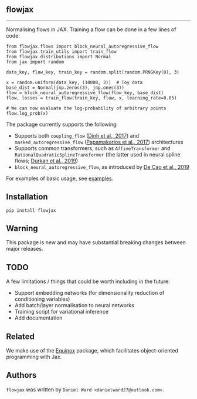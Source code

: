 ## flowjax
-------

Normalising flows in JAX. Training a flow can be done in a few lines of code:

```
from flowjax.flows import block_neural_autoregressive_flow
from flowjax.train_utils import train_flow
from flowjax.distributions import Normal
from jax import random

data_key, flow_key, train_key = random.split(random.PRNGKey(0), 3)

x = random.uniform(data_key, (10000, 3))  # Toy data
base_dist = Normal(jnp.zeros(3), jnp.ones(3))
flow = block_neural_autoregressive_flow(flow_key, base_dist)
flow, losses = train_flow(train_key, flow, x, learning_rate=0.05)

# We can now evaluate the log-probability of arbitrary points
flow.log_prob(x)
```

The package currently supports the following:

- Supports both `coupling_flow` ([Dinh et al., 2017](https://arxiv.org/abs/1605.08803)) and `masked_autoregressive_flow` ([Papamakarios et al., 2017](https://arxiv.org/abs/1705.07057v4))  architectures
- Supports common transformers, such as `AffineTransformer` and `RationalQuadraticSplineTransformer` (the latter used in neural spline flows; [Durkan et al., 2019](https://arxiv.org/abs/1906.04032))
- `block_neural_autoregressive_flow`, as introduced by [De Cao et al., 2019](https://arxiv.org/abs/1904.04676)

For examples of basic usage, see [examples](https://github.com/danielward27/flowjax/blob/main/examples/).

## Installation
```
pip install flowjax
```

## Warning
This package is new and may have substantial breaking changes between major releases.

## TODO
A few limitations / things that could be worth including in the future:

- Support embedding networks (for dimensionality reduction of conditioning variables)
- Add batch/layer normalisation to neural networks
- Training script for variational inference
- Add documentation

## Related
We make use of the [Equinox](https://arxiv.org/abs/2111.00254) package, which facilitates object-oriented programming with Jax. 

## Authors
`flowjax` was written by `Daniel Ward <danielward27@outlook.com>`.

